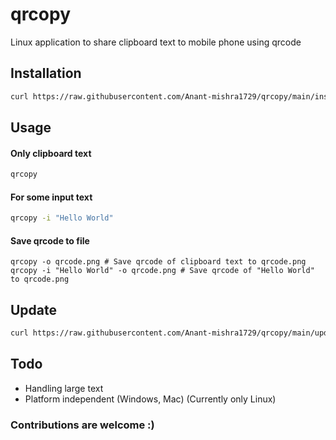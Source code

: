 # qrcopy
Linux application to share clipboard text to mobile phone using qrcode

## Installation

```bash
curl https://raw.githubusercontent.com/Anant-mishra1729/qrcopy/main/install.sh | bash
```

## Usage
#### Only clipboard text

```bash
qrcopy
```

#### For some input text
```bash
qrcopy -i "Hello World"
```

#### Save qrcode to file
```shell
qrcopy -o qrcode.png # Save qrcode of clipboard text to qrcode.png
qrcopy -i "Hello World" -o qrcode.png # Save qrcode of "Hello World" to qrcode.png
```

## Update
```bash
curl https://raw.githubusercontent.com/Anant-mishra1729/qrcopy/main/update.sh | bash

```

## Todo
* Handling large text
* Platform independent (Windows, Mac) (Currently only Linux)
### Contributions are welcome :)
